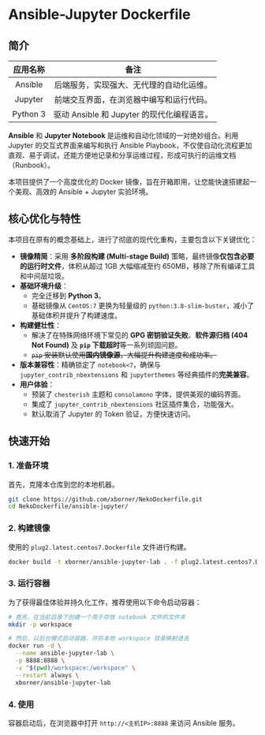# Ansible-Jupyter Dockerfile

## 简介

| 应用名称 | 备注 |
| :---: | :---: |
| Ansible | 后端服务，实现强大、无代理的自动化运维。 |
| Jupyter | 前端交互界面，在浏览器中编写和运行代码。 |
| Python 3 | 驱动 Ansible 和 Jupyter 的现代化编程语言。 |

**Ansible** 和 **Jupyter Notebook** 是运维和自动化领域的一对绝妙组合。利用 Jupyter 的交互式界面来编写和执行 Ansible Playbook，不仅使自动化流程更加直观、易于调试，还能方便地记录和分享运维过程，形成可执行的运维文档（Runbook）。

本项目提供了一个高度优化的 Docker 镜像，旨在开箱即用，让您能快速搭建起一个美观、高效的 Ansible + Jupyter 实验环境。

## 核心优化与特性

本项目在原有的概念基础上，进行了彻底的现代化重构，主要包含以下关键优化：

*   **镜像精简**：采用 **多阶段构建 (Multi-stage Build)** 策略，最终镜像**仅包含必要的运行时文件**，体积从超过 1GB 大幅缩减至约 650MB，移除了所有编译工具和中间层垃圾。
*   **基础环境升级**：
    *   完全迁移到 **Python 3**。
    *   基础镜像从 `CentOS:7` 更换为轻量级的 `python:3.8-slim-buster`，减小了基础体积并提升了构建速度。
*   **构建健壮性**：
    *   解决了在特殊网络环境下常见的 **GPG 密钥验证失败**、**软件源归档 (404 Not Found)** 及 **`pip` 下载超时**等一系列顽固问题。
    *   ~~`pip` 安装默认使用**国内镜像源**，大幅提升构建速度和成功率。~~
*   **版本兼容性**：精确锁定了 `notebook<7`，确保与 `jupyter_contrib_nbextensions` 和 `jupyterthemes` 等经典插件的**完美兼容**。
*   **用户体验**：
    *   预装了 `chesterish` 主题和 `consolamono` 字体，提供美观的编码界面。
    *   集成了 `jupyter_contrib_nbextensions` 社区插件集合，功能强大。
    *   默认取消了 Jupyter 的 Token 验证，方便快速访问。

## 快速开始

### 1. 准备环境

首先，克隆本仓库到您的本地机器。

```bash
git clone https://github.com/xborner/NekoDockerfile.git
cd NekoDockerfile/ansible-jupyter/
```

### 2. 构建镜像

使用的 `plug2.latest.centos7.Dockerfile` 文件进行构建。

```bash
docker build -t xborner/ansible-jupyter-lab . -f plug2.latest.centos7.Dockerfile
```

### 3. 运行容器

为了获得最佳体验并持久化工作，推荐使用以下命令启动容器：

```bash
# 首先，在当前目录下创建一个用于存放 notebook 文件的文件夹
mkdir -p workspace

# 然后，以后台模式启动容器，并将本地 workspace 目录映射进去
docker run -d \
  --name ansible-jupyter-lab \
  -p 8888:8888 \
  -v "$(pwd)/workspace:/workspace" \
  --restart always \
  xborner/ansible-jupyter-lab
```


### 4. 使用

容器启动后，在浏览器中打开 `http://<主机IP>:8888` 来访问 Ansible 服务。
